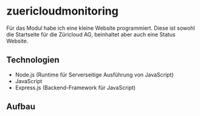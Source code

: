 # zuericloudmonitoring

Für das Modul habe ich eine kleine Website programmiert. Diese ist sowohl die Startseite für die Züricloud AG, beinhaltet aber auch eine Status Website.

## Technologien

- Node.js (Runtime für Serverseitige Ausführung von JavaScript)
- JavaScript
- Express.js (Backend-Framework für JavaScript)

## Aufbau

